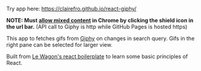 Try app here: https://clairefro.github.io/react-giphy/

**NOTE: Must [allow mixed content](https://pearsonnacommunity.force.com/support/s/article/How-to-display-mixed-content-with-Google-Chrome-Internet-Explorer-or-Firefox-1408394589290) in Chrome by clicking the shield icon in the url bar.** (API call to Giphy is http while GitHub Pages is hosted https)

This app to fetches gifs from [Giphy](https://giphy.com/) on changes in search query. Gifs in the right pane can be selected for larger view.

Built from [Le Wagon's react boilerplate](https://github.com/lewagon/react-boilerplate) to learn some basic principles of React.



